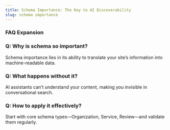 ```yaml
---
title: Schema Importance: The Key to AI Discoverability
slug: schema importance
---
```


### FAQ Expansion
### Q: Why is schema so important?
Schema importance lies in its ability to translate your site’s information into machine-readable data.

### Q: What happens without it?
AI assistants can’t understand your content, making you invisible in conversational search.

### Q: How to apply it effectively?
Start with core schema types—Organization, Service, Review—and validate them regularly.